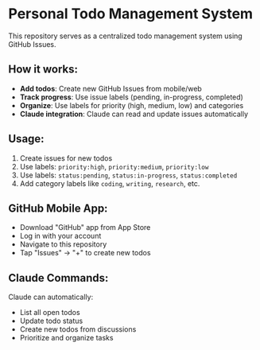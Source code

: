 # Personal Todo Management System

This repository serves as a centralized todo management system using GitHub Issues.

## How it works:
- **Add todos**: Create new GitHub Issues from mobile/web
- **Track progress**: Use issue labels (pending, in-progress, completed)
- **Organize**: Use labels for priority (high, medium, low) and categories
- **Claude integration**: Claude can read and update issues automatically

## Usage:
1. Create issues for new todos
2. Use labels: `priority:high`, `priority:medium`, `priority:low`
3. Use labels: `status:pending`, `status:in-progress`, `status:completed`
4. Add category labels like `coding`, `writing`, `research`, etc.

## GitHub Mobile App:
- Download "GitHub" app from App Store
- Log in with your account
- Navigate to this repository
- Tap "Issues" → "+" to create new todos

## Claude Commands:
Claude can automatically:
- List all open todos
- Update todo status
- Create new todos from discussions
- Prioritize and organize tasks